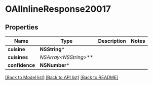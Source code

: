 # OAIInlineResponse20017

## Properties
Name | Type | Description | Notes
------------ | ------------- | ------------- | -------------
**cuisine** | **NSString*** |  | 
**cuisines** | **NSArray&lt;NSString*&gt;*** |  | 
**confidence** | **NSNumber*** |  | 

[[Back to Model list]](../README.md#documentation-for-models) [[Back to API list]](../README.md#documentation-for-api-endpoints) [[Back to README]](../README.md)


